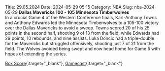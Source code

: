 Title: 29.05.2024
Date: 2024-05-29 05:15
Category: NBA 
Slug: nba-2024-05-29 
**Dallas Mavericks 100 - 105 Minnesota Timberwolves**  
In a crucial Game 4 of the Western Conference finals, Karl-Anthony Towns and Anthony Edwards led the Minnesota Timberwolves to a 105-100 victory over the Dallas Mavericks to avoid a sweep. Towns scored 20 of his 25 points in the second half, shooting 9 of 13 from the field, while Edwards had 29 points, 10 rebounds, and nine assists. Luka Doncic had a triple-double for the Mavericks but struggled offensively, shooting just 7 of 21 from the field. The Wolves avoided being swept and now head home for Game 5 with hopes of extending the series. 

[Box Score](https://www.nba.com/game/min-vs-dal-0042300314/box-score){:target="_blank"}, [Gamecast](https://www.nba.com/game/min-vs-dal-0042300314){:target="_blank"}<br>


